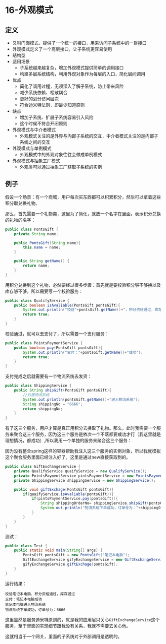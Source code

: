 # 16-外观模式

## 定义

- 又叫门面模式，提供了一个统一的接口，用来访问子系统中的一群接口
- 外观模式定义了一个高层接口，让子系统更容易使用
- 结构型
- 适用场景
    - 子系统越来越复杂，增加外观模式提供简单的调用接口
    - 构建多层系统结构，利用外观对象作为每层的入口，简化层间调用
- 优点
    - 简化了调用过程，无须深入了解子系统，防止带来风险
    - 减少系统依赖、松散耦合
    - 更好的划分访问层次
    - 符合迪米特法则，即最少知道原则
- 缺点
    - 增加子系统、扩展子系统容易引入风险
    - 这个时候不符合开闭原则
- 外观模式与中介者模式
    - 外观模式关注的是外界与内部子系统的交互，中介者模式关注的是内部子系统之间的交互
- 外观模式与单例模式
    - 外观模式中的外观对象往往会做成单例模式
- 外观模式与抽象工厂模式
    - 外观类可以通过抽象工厂获取子系统的实例
    
## 例子

假设一个场景：有一个商城，用户每次买东西都可以积累积分，然后可以拿着这些积分取兑换礼物。

那么，首先需要一个礼物类，这里为了简化，就放一个名字在里面，表示积分兑换的礼物的名字：


```java
public class PontsGift {
    private String name;

    public PontsGift(String name){
        this.name = name;
    }

    public String getName() {
        return name;
    }
}
```

用积分兑换到这个礼物，必然要经过很多步骤：首先就是要校验积分够不够换以及库存够不够，所以需要写一个校验服务：



```java
public class QualifyService {
    public boolean isAvaliable(PontsGift pontsGift){
        System.out.println("校验"+pontsGift.getName()+"，积分资格通过，库存通过");
        return true;
    }
}
```

校验通过，就可以去支付了，所以需要一个支付服务：

```java
public class PointsPaymentService {
    public boolean pay(PontsGift pontsGift){
        System.out.println("支付："+pontsGift.getName()+"成功");
        return true;
    }
}
```
支付完成之后就需要有一个物流系统去发货：


```java
public class ShippingService {
    public String shipGift(PontsGift pontsGift){
        //对接物流系统
        System.out.println(pontsGift.getName()+"进入物流系统");
        String shippingNo = "6666";
        return shippingNo;
    }
}
```
有了这三个服务，用户才算是真正用积分去换取了礼物。那么，此时我需要一个服务来聚合这三个服务，因为这三个服务是依次一个不落都要成功才行（我这里就是理想情况，都成功）,所以我用一个单独的服务来聚合这三个服务：

因为没有整合spring这样的容器帮助我注入这三个服务的实例对象，所以我就模拟这个聚合服务里面已经注入好了，这里是通过new直接获取到的。
```java
public class GiftExchangeService {
    private QualifyService quaifyService = new QualifyService();
    private PointsPaymentService pintsPaymentService = new PointsPaymentService();
    private ShippingService shippingService = new ShippingService();

    public void giftExchage(PontsGift pontsGift){
        if(quaifyService.isAvaliable(pontsGift)){
            if(pintsPaymentService.pay(pontsGift)){
                String shippingOrderNo= shippingService.shipGift(pontsGift);
                System.out.println("物流系统下单成功，订单号为："+shippingOrderNo);
            }
        }
    }
}
```
测试：

```java
public class Test {
    public static void main(String[] args) {
        PontsGift pontsGift = new PontsGift("笔记本电脑");
        GiftExchangeService gifyExchangeService = new GiftExchangeService();
        gifyExchangeService.giftExchage(pontsGift);
    }
}
```
运行结果：

```
校验笔记本电脑，积分资格通过，库存通过
支付：笔记本电脑成功
笔记本电脑进入物流系统
物流系统下单成功，订单号为：6666
```

这里显然是服务迪米特原则的，就是我的应用层只关心`GiftExchangeService`这个服务，至于里面的实现细节跟我没有关系，我就不需要去关心他。

这就相当于一个网关，里面的子系统对于外部调用是透明的。

